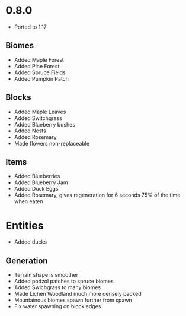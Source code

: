 # 0.8.0

* Ported to 1.17

## Biomes
* Added Maple Forest
* Added Pine Forest
* Added Spruce Fields
* Added Pumpkin Patch

## Blocks
* Added Maple Leaves
* Added Switchgrass
* Added Blueberry bushes
* Added Nests
* Added Rosemary
* Made flowers non-replaceable

## Items
* Added Blueberries
* Added Blueberry Jam
* Added Duck Eggs
* Added Rosemary, gives regeneration for 6 seconds 75% of the time when eaten

# Entities
* Added ducks

## Generation
* Terrain shape is smoother
* Added podzol patches to spruce biomes
* Added Swichgrass to many biomes
* Made Lichen Woodland much more densely packed
* Mountainous biomes spawn further from spawn
* Fix water spawning on block edges
